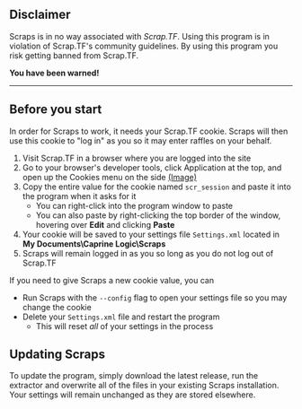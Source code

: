 ## Disclaimer

Scraps is in no way associated with _Scrap.TF_. Using this program is in violation of Scrap.TF's community guidelines. By using this program you risk getting banned from Scrap.TF.

**You have been warned!**

---

## Before you start

In order for Scraps to work, it needs your Scrap.TF cookie. Scraps will then use this cookie to "log in" as you so it may enter raffles on your behalf.

1. Visit Scrap.TF in a browser where you are logged into the site
2. Go to your browser's developer tools, click Application at the top, and open up the Cookies menu on the side [(Image)](https://i.imgur.com/mJ3hfnr.png)
3. Copy the entire value for the cookie named `scr_session` and paste it into the program when it asks for it
    - You can right-click into the program window to paste
    - You can also paste by right-clicking the top border of the window, hovering over **Edit** and clicking **Paste**
4. Your cookie will be saved to your settings file `Settings.xml` located in **My Documents\Caprine Logic\Scraps**
5. Scraps will remain logged in as you so long as you do not log out of Scrap.TF

If you need to give Scraps a new cookie value, you can

- Run Scraps with the `--config` flag to open your settings file so you may change the cookie
- Delete your `Settings.xml` file and restart the program
  - This will reset _all_ of your settings in the process

## Updating Scraps
To update the program, simply download the latest release, run the extractor and overwrite all of the files in your existing Scraps installation. Your settings will remain unchanged as they are stored elsewhere.